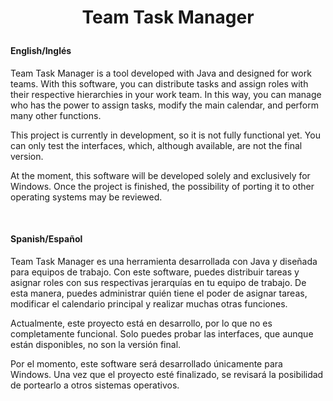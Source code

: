 # <p align="center">Team Task Manager</p>

#### <p>English/Inglés</p>
<p>Team Task Manager is a tool developed with Java and designed for work teams. With this software, you can distribute tasks and assign roles with their respective hierarchies in your work team. In this way, you can manage who has the power to assign tasks, modify the main calendar, and perform many other functions.

This project is currently in development, so it is not fully functional yet. You can only test the interfaces, which, although available, are not the final version.

At the moment, this software will be developed solely and exclusively for Windows. Once the project is finished, the possibility of porting it to other operating systems may be reviewed.
</p><br>

#### <p>Spanish/Español</p>
<p>Team Task Manager es una herramienta desarrollada con Java y diseñada para equipos de trabajo. Con este software, puedes distribuir tareas y asignar roles con sus respectivas jerarquías en tu equipo de trabajo. De esta manera, puedes administrar quién tiene el poder de asignar tareas, modificar el calendario principal y realizar muchas otras funciones. 
 
Actualmente, este proyecto está en desarrollo, por lo que no es completamente funcional. Solo puedes probar las interfaces, que aunque están disponibles, no son la versión final.

Por el momento, este software será desarrollado únicamente para Windows. Una vez que el proyecto esté finalizado, se revisará la posibilidad de portearlo a otros sistemas operativos.
</p>
